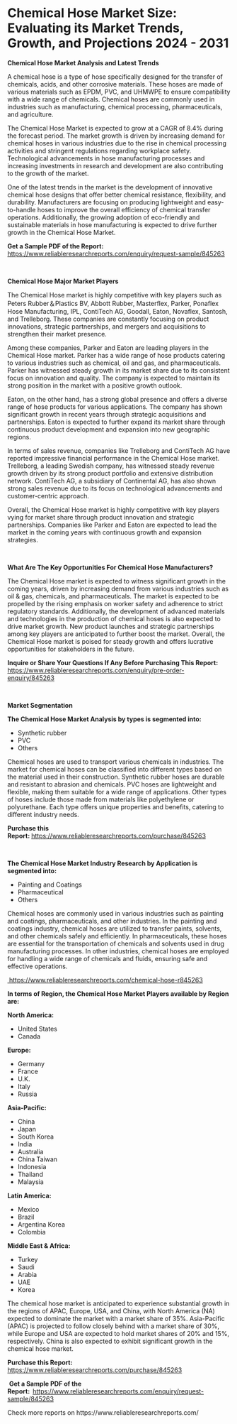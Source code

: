 <p><h1>Chemical Hose Market Size: Evaluating its Market Trends, Growth, and Projections 2024 - 2031</h1></p><p><strong>Chemical Hose Market Analysis and Latest Trends</strong></p>
<p><p>A chemical hose is a type of hose specifically designed for the transfer of chemicals, acids, and other corrosive materials. These hoses are made of various materials such as EPDM, PVC, and UHMWPE to ensure compatibility with a wide range of chemicals. Chemical hoses are commonly used in industries such as manufacturing, chemical processing, pharmaceuticals, and agriculture.</p><p>The Chemical Hose Market is expected to grow at a CAGR of 8.4% during the forecast period. The market growth is driven by increasing demand for chemical hoses in various industries due to the rise in chemical processing activities and stringent regulations regarding workplace safety. Technological advancements in hose manufacturing processes and increasing investments in research and development are also contributing to the growth of the market.</p><p>One of the latest trends in the market is the development of innovative chemical hose designs that offer better chemical resistance, flexibility, and durability. Manufacturers are focusing on producing lightweight and easy-to-handle hoses to improve the overall efficiency of chemical transfer operations. Additionally, the growing adoption of eco-friendly and sustainable materials in hose manufacturing is expected to drive further growth in the Chemical Hose Market.</p></p>
<p><strong>Get a Sample PDF of the Report:&nbsp;</strong> <a href="https://www.reliableresearchreports.com/enquiry/request-sample/845263">https://www.reliableresearchreports.com/enquiry/request-sample/845263</a></p>
<p>&nbsp;</p>
<p><strong>Chemical Hose Major Market Players</strong></p>
<p><p>The Chemical Hose market is highly competitive with key players such as Peters Rubber＆Plastics BV, Abbott Rubber, Masterflex, Parker, Ponaflex Hose Manufacturing, IPL, ContiTech AG, Goodall, Eaton, Novaflex, Santosh, and Trelleborg. These companies are constantly focusing on product innovations, strategic partnerships, and mergers and acquisitions to strengthen their market presence.</p><p>Among these companies, Parker and Eaton are leading players in the Chemical Hose market. Parker has a wide range of hose products catering to various industries such as chemical, oil and gas, and pharmaceuticals. Parker has witnessed steady growth in its market share due to its consistent focus on innovation and quality. The company is expected to maintain its strong position in the market with a positive growth outlook.</p><p>Eaton, on the other hand, has a strong global presence and offers a diverse range of hose products for various applications. The company has shown significant growth in recent years through strategic acquisitions and partnerships. Eaton is expected to further expand its market share through continuous product development and expansion into new geographic regions.</p><p>In terms of sales revenue, companies like Trelleborg and ContiTech AG have reported impressive financial performance in the Chemical Hose market. Trelleborg, a leading Swedish company, has witnessed steady revenue growth driven by its strong product portfolio and extensive distribution network. ContiTech AG, a subsidiary of Continental AG, has also shown strong sales revenue due to its focus on technological advancements and customer-centric approach.</p><p>Overall, the Chemical Hose market is highly competitive with key players vying for market share through product innovation and strategic partnerships. Companies like Parker and Eaton are expected to lead the market in the coming years with continuous growth and expansion strategies.</p></p>
<p>&nbsp;</p>
<p><strong>What Are The Key Opportunities For Chemical Hose Manufacturers?</strong></p>
<p><p>The Chemical Hose market is expected to witness significant growth in the coming years, driven by increasing demand from various industries such as oil & gas, chemicals, and pharmaceuticals. The market is expected to be propelled by the rising emphasis on worker safety and adherence to strict regulatory standards. Additionally, the development of advanced materials and technologies in the production of chemical hoses is also expected to drive market growth. New product launches and strategic partnerships among key players are anticipated to further boost the market. Overall, the Chemical Hose market is poised for steady growth and offers lucrative opportunities for stakeholders in the future.</p></p>
<p><strong>Inquire or Share Your Questions If Any Before Purchasing This Report:</strong> <a href="https://www.reliableresearchreports.com/enquiry/pre-order-enquiry/845263">https://www.reliableresearchreports.com/enquiry/pre-order-enquiry/845263</a></p>
<p>&nbsp;</p>
<p><strong>Market Segmentation</strong></p>
<p><strong>The Chemical Hose Market Analysis by types is segmented into:</strong></p>
<p><ul><li>Synthetic rubber</li><li>PVC</li><li>Others</li></ul></p>
<p><p>Chemical hoses are used to transport various chemicals in industries. The market for chemical hoses can be classified into different types based on the material used in their construction. Synthetic rubber hoses are durable and resistant to abrasion and chemicals. PVC hoses are lightweight and flexible, making them suitable for a wide range of applications. Other types of hoses include those made from materials like polyethylene or polyurethane. Each type offers unique properties and benefits, catering to different industry needs.</p></p>
<p><strong>Purchase this Report:&nbsp;</strong><a href="https://www.reliableresearchreports.com/purchase/845263">https://www.reliableresearchreports.com/purchase/845263</a></p>
<p>&nbsp;</p>
<p><strong>The Chemical Hose Market Industry Research by Application is segmented into:</strong></p>
<p><ul><li>Painting and Coatings</li><li>Pharmaceutical</li><li>Others</li></ul></p>
<p><p>Chemical hoses are commonly used in various industries such as painting and coatings, pharmaceuticals, and other industries. In the painting and coatings industry, chemical hoses are utilized to transfer paints, solvents, and other chemicals safely and efficiently. In pharmaceuticals, these hoses are essential for the transportation of chemicals and solvents used in drug manufacturing processes. In other industries, chemical hoses are employed for handling a wide range of chemicals and fluids, ensuring safe and effective operations.</p></p>
<p><a href="https://www.reliableresearchreports.com/chemical-hose-r845263">&nbsp;https://www.reliableresearchreports.com/chemical-hose-r845263</a></p>
<p><strong>In terms of Region, the Chemical Hose Market Players available by Region are:</strong></p>
<p>
    <p> <strong> North America: </strong>
        <ul>
            <li>United States</li>
            <li>Canada</li>
        </ul>
        </p> 
    <p> <strong> Europe: </strong>
        <ul>
            <li>Germany</li>
            <li>France</li>
            <li>U.K.</li>
            <li>Italy</li>
            <li>Russia</li>
        </ul>
        </p> 
    <p> <strong> Asia-Pacific: </strong>
        <ul>
            <li>China</li>
            <li>Japan</li>
            <li>South Korea</li>
            <li>India</li>
            <li>Australia</li>
            <li>China Taiwan</li>
            <li>Indonesia</li>
            <li>Thailand</li>
            <li>Malaysia</li>
        </ul>
        </p> 
    <p> <strong> Latin America: </strong>
        <ul>
            <li>Mexico</li>
            <li>Brazil</li>
            <li>Argentina Korea</li>
            <li>Colombia</li>
        </ul>
        </p> 
    <p> <strong> Middle East & Africa: </strong>
        <ul>
            <li>Turkey</li>
            <li>Saudi</li>
            <li>Arabia</li>
            <li>UAE</li>
            <li>Korea</li>
        </ul>
    </p>
    </p>
<p><p>The chemical hose market is anticipated to experience substantial growth in the regions of APAC, Europe, USA, and China, with North America (NA) expected to dominate the market with a market share of 35%. Asia-Pacific (APAC) is projected to follow closely behind with a market share of 30%, while Europe and USA are expected to hold market shares of 20% and 15%, respectively. China is also expected to exhibit significant growth in the chemical hose market.</p></p>
<p><strong>Purchase this Report: </strong><a href="https://www.reliableresearchreports.com/purchase/845263">https://www.reliableresearchreports.com/purchase/845263</a></p>
<p>&nbsp;<strong>Get a Sample PDF of the Report:&nbsp;&nbsp;</strong><a href="https://www.reliableresearchreports.com/enquiry/request-sample/845263">https://www.reliableresearchreports.com/enquiry/request-sample/845263</a></p>
<p><strong></strong></p>
<p>Check more reports on https://www.reliableresearchreports.com/</p>